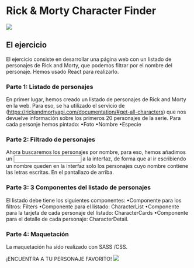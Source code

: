 # Rick & Morty Character Finder

![](images/gifreadme.gif)

## El ejercicio

El ejercicio consiste en desarrollar una página web con un listado de personajes de Rick and Morty,
que podemos filtrar por el nombre del personaje. Hemos usado React para realizarlo.

### Parte 1: Listado de personajes

En primer lugar, hemos creado un listado de personajes de Rick and Morty en la web. Para eso,
se ha utilizado el servicio de (https://rickandmortyapi.com/documentation/#get-all-characters) que nos
devuelve información sobre los primeros 20 personajes de la serie.
Para cada personje hemos pintado:
•Foto
•Nombre
•Especie

### Parte 2: Filtrado de personajes

Ahora buscaremos los personajes por nombre, para eso, hemos añadimos un <input> a la interfaz, de forma que al ir escribiendo un nombre queden en la interfaz solo los personajes cuyo nombre contiene las letras escritas. En el
pantallazo de arriba.

### Parte 3: 3 Componentes del listado de personajes

El listado debe tiene los siguientes componentes:
•Componente para los filtros: Filters
•Componente para el listado: CharacterList
•Componente para la tarjeta de cada personaje del listado: CharacterCards
•Componente para el detalle de cada personaje: CharacterDetail.

### Parte 4: Maquetación

La maquetación ha sido realizado con SASS /CSS.

¡ENCUENTRA A TU PERSONAJE FAVORITO! ![](images/rickreadme.gif)
